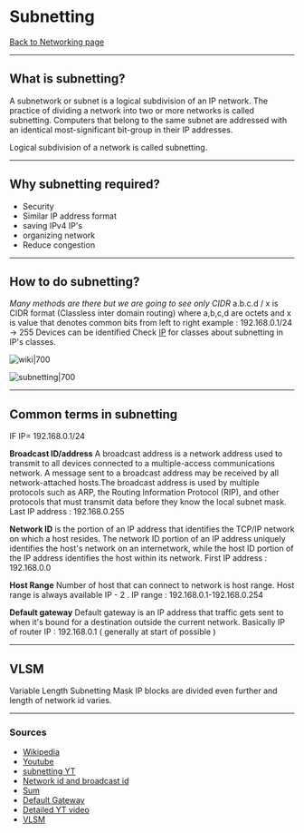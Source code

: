 # Subnetting
[Back to Networking page](Networking.md)
- --
## What is subnetting?
A subnetwork or subnet is a logical subdivision of an IP network. The practice of dividing a network into two or more networks is called subnetting. Computers that belong to the same subnet are addressed with an identical most-significant bit-group in their IP addresses. 

Logical subdivision of a network is called subnetting.
- --
## Why subnetting required?
- Security
- Similar IP address format
- saving IPv4 IP's
- organizing network
- Reduce congestion
- --
## How to do subnetting?
*Many methods are there but we are going to see only CIDR*
a.b.c.d / x is CIDR format (Classless inter domain routing)
where a,b,c,d are octets and x is value that denotes common bits from left to right
example : 192.168.0.1/24 -> 255 Devices can be identified
Check [IP](IP.md) for classes about subnetting in IP's classes.

![wiki|700](https://upload.wikimedia.org/wikipedia/commons/b/b3/Subnetting_Concept.svg)

![subnetting|700](https://miro.medium.com/max/1400/0*xvktLgjkeydPSp5M.png)
- --
## Common terms in subnetting
IF IP= 192.168.0.1/24

**Broadcast ID/address**
A broadcast address is a network address used to transmit to all devices connected to a multiple-access communications network. A message sent to a broadcast address may be received by all network-attached hosts.The broadcast address is used by multiple protocols such as ARP, the Routing Information Protocol (RIP), and other protocols that must transmit data before they know the local subnet mask.
Last IP address : 192.168.0.255

**Network ID** is the portion of an IP address that identifies the TCP/IP network on which a host resides. The network ID portion of an IP address uniquely identifies the host's network on an internetwork, while the host ID portion of the IP address identifies the host within its network.
First IP address : 192.168.0.0

**Host Range**
Number of host that can connect to network is host range.
Host range is always available IP - 2 .
IP range : 192.168.0.1-192.168.0.254

**Default gateway**
Default gateway is an IP address that traffic gets sent to when it's bound for a destination outside the current network. Basically IP of router
IP : 192.168.0.1 ( generally at start of possible )
- --
## VLSM
Variable Length Subnetting Mask
IP blocks are divided even further and length of network id varies.
- --
### Sources
- [Wikipedia](https://en.wikipedia.org/wiki/Subnetwork)
- [Youtube](https://youtu.be/OqsXzkXfwRw)
- [subnetting YT](https://www.youtube.com/watch?v=ecCuyq-Wprc)
- [Network id and broadcast id](https://www.youtube.com/watch?v=uHabBNAFakA)
- [Sum](https://youtu.be/vTzrn_M77mo)
- [Default Gateway](https://youtu.be/pCcJFdYNamc)
- [Detailed YT video](https://youtu.be/s_Ntt6eTn94)
- [VLSM](https://youtu.be/ERICyrV9QiQ)